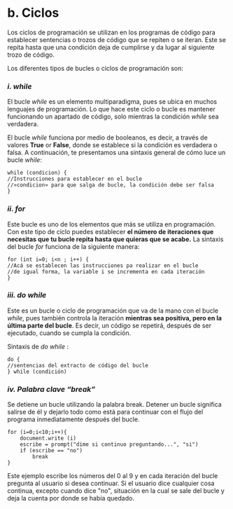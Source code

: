 
# b. Ciclos
Los ciclos de programación se utilizan en los programas de código para establecer sentencias o trozos de código que se repiten o se iteran. Este se repita hasta que una condición deja de cumplirse y da lugar al siguiente trozo de código.

Los diferentes tipos de bucles o ciclos de programación son:

### **_i. while_**

El bucle  _while_  es un elemento multiparadigma, pues se ubica en muchos lenguajes de programación. Lo que hace este ciclo o bucle es mantener funcionando un apartado de código, solo mientras la condición  _while_  sea verdadera.

El bucle  _while_  funciona por medio de  booleanos, es decir, a través de valores  **True** or **False**, donde se establece si la condición es verdadera o falsa.  A continuación, te presentamos una sintaxis general de cómo luce un bucle  _while_:

	while (condicion) {  
	//Instrucciones para establecer en el bucle  
	//»condicion» para que salga de bucle, la condición debe ser falsa  
	}

### **_ii. for_**

Este bucle es uno de los elementos que más se utiliza en programación. Con este tipo de ciclo puedes establecer  **el número de iteraciones que necesitas que tu bucle repita hasta que quieras que se acabe.**  La sintaxis del bucle  _for_  funciona de la siguiente manera:



	for (int i=0; i<n ; i++) {  
	//Acá se establecen las instrucciones pa realizar en el bucle  
	//de igual forma, la variable i se incrementa en cada iteración  
	}

### **_iii. do while_**

Este es un bucle o ciclo de programación que va de la mano con el bucle  _while_, pues también controla la iteración  **mientras sea positiva, pero en la última parte del bucle**. Es decir, un código se repetirá, después de ser ejecutado, cuando se cumpla la condición.

Sintaxis de  _do while_ :

	do {  
	//sentencias del extracto de código del bucle  
	} while (condición)

### **_iv. Palabra clave “break”_**


Se detiene un bucle utilizando la palabra break. Detener un bucle significa salirse de él y dejarlo todo como está para continuar con el flujo del programa inmediatamente después del bucle.

```
for (i=0;i<10;i++){ 
   	document.write (i) 
   	escribe = prompt("dime si continuo preguntando...", "si") 
   	if (escribe == "no") 
      	break 
}
```

Este ejemplo escribe los números del 0 al 9 y en cada iteración del bucle pregunta al usuario si desea continuar. Si el usuario dice cualquier cosa continua, excepto cuando dice "no", situación en la cual se sale del bucle y deja la cuenta por donde se había quedado.
